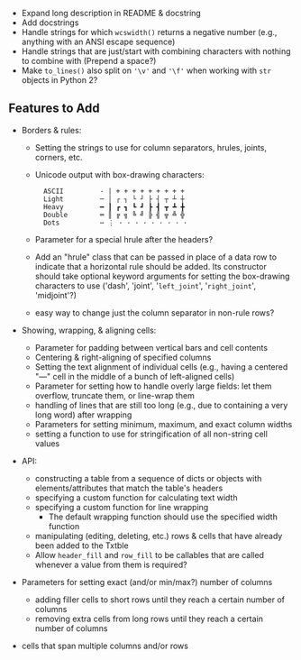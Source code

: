 - Expand long description in README & docstring
- Add docstrings
- Handle strings for which `wcswidth()` returns a negative number (e.g.,
  anything with an ANSI escape sequence)
- Handle strings that are just/start with combining characters with nothing to
  combine with (Prepend a space?)
- Make `to_lines()` also split on `'\v'` and `'\f'` when working with `str`
  objects in Python 2?

Features to Add
---------------
- Borders & rules:
    - Setting the strings to use for column separators, hrules, joints,
      corners, etc.
    - Unicode output with box-drawing characters:

            ASCII         - | + + + + + + + + +
            Light         ─ │ ┌ ┐ └ ┘ ├ ┤ ┬ ┴ ┼
            Heavy         ━ ┃ ┏ ┓ ┗ ┛ ┣ ┫ ┳ ┻ ╋
            Double        ═ ║ ╔ ╗ ╚ ╝ ╠ ╣ ╦ ╩ ╬
            Dots          ⋯ ⋮ · · · · · · · · ·

    - Parameter for a special hrule after the headers?
    - Add an "hrule" class that can be passed in place of a data row to
      indicate that a horizontal rule should be added.  Its constructor should
      take optional keyword arguments for setting the box-drawing characters to
      use ('dash', 'joint', '`left_joint`', '`right_joint`', 'midjoint'?)
    - easy way to change just the column separator in non-rule rows?

- Showing, wrapping, & aligning cells:
    - Parameter for padding between vertical bars and cell contents
    - Centering & right-aligning of specified columns
    - Setting the text alignment of individual cells (e.g., having a centered
      "—" cell in the middle of a bunch of left-aligned cells)
    - Parameter for setting how to handle overly large fields: let them
      overflow, truncate them, or line-wrap them
    - handling of lines that are still too long (e.g., due to containing a very
      long word) after wrapping
    - Parameters for setting minimum, maximum, and exact column widths
    - setting a function to use for stringification of all non-string cell
      values

- API:
    - constructing a table from a sequence of dicts or objects with
      elements/attributes that match the table's headers
    - specifying a custom function for calculating text width
    - specifying a custom function for line wrapping
        - The default wrapping function should use the specified width function
    - manipulating (editing, deleting, etc.) rows & cells that have already
      been added to the Txtble
    - Allow `header_fill` and `row_fill` to be callables that are called
      whenever a value from them is required?

- Parameters for setting exact (and/or min/max?) number of columns
    - adding filler cells to short rows until they reach a certain number of
      columns
    - removing extra cells from long rows until they reach a certain number of
      columns
- cells that span multiple columns and/or rows
